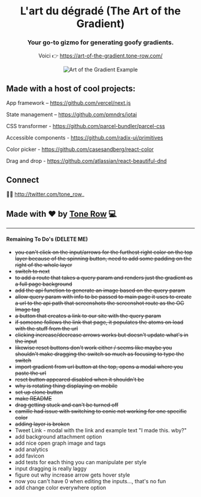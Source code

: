 <div align="center">

# L'art du dégradé (The Art of the Gradient)

### Your go-to gizmo for generating goofy gradients.

Voici 👉 https://art-of-the-gradient.tone-row.com/

![Art of the Gradient Example](/preview.gif?raw=true)

</div>

## Made with a host of cool projects:

App framework – https://github.com/vercel/next.js

State management – https://github.com/pmndrs/jotai

CSS transformer - https://github.com/parcel-bundler/parcel-css

Accessible components - https://github.com/radix-ui/primitives

Color picker - https://github.com/casesandberg/react-color

Drag and drop - https://github.com/atlassian/react-beautiful-dnd

## Connect

🐤🐤 http://twitter.com/tone_row_

## Made with ❤️ by [Tone Row](https://github.com/sponsors/tone-row) 💻

---

#### Remaining To Do's (DELETE ME)

- ~~you can't click on the input/arrows for the furthest right color on the top layer because of the spinning button, need to add some padding on the right of the whole layer~~
- ~~switch to next~~
- ~~to add a route that takes a query param and renders just the gradient as a full page background~~
- ~~add the api function to generate an image based on the query param~~
- ~~allow query param with info to be passed to main page it uses to create a url to the api path that screenshots the screenshot route as the OG Image tag~~
- ~~a button that creates a link to our site with the query param~~
- ~~if someone follows the link that page, it populates the atoms on load with the stuff from the url~~
- ~~clicking increase/decrease arrows works but doesn't update what's in the input~~
- ~~likewise reset buttons don't work either / seems like maybe you shouldn't make dragging the switch so much as focusing to type the switch~~
- ~~import gradient from url button at the top, opens a modal where you paste the url~~
- ~~reset button appeared disabled when it shouldn't be~~
- ~~why is rotating thing displaying on mobile~~
- ~~set up clone button~~
- ~~make README~~
- ~~drag getting stuck and can't be turned off~~
- ~~camille had issue with switching to conic not working for one specific color~~
- ~~adding layer is broken~~
- Tweet Link - modal with the link and example text "I made this. wby?"
- add background attachment option
- add nice open graph image and tags
- add analytics
- add favicon
- add tests for each thing you can manipulate per style
- input dragging is really laggy
- figure out why increase arrow gets hover style
- now you can't have 0 when editing the inputs..., that's no fun
- add change color everywhere option
